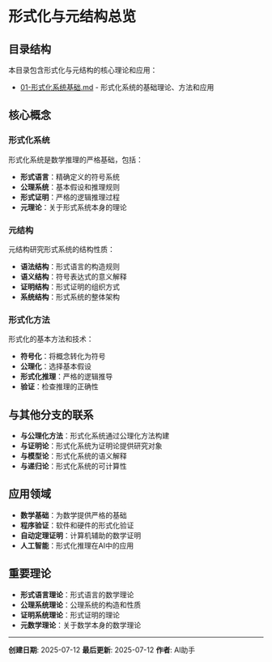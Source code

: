 # 形式化与元结构总览

## 目录结构

本目录包含形式化与元结构的核心理论和应用：

- [01-形式化系统基础.md](01-形式化系统基础.md) - 形式化系统的基础理论、方法和应用

## 核心概念

### 形式化系统

形式化系统是数学推理的严格基础，包括：

- **形式语言**：精确定义的符号系统
- **公理系统**：基本假设和推理规则
- **形式证明**：严格的逻辑推理过程
- **元理论**：关于形式系统本身的理论

### 元结构

元结构研究形式系统的结构性质：

- **语法结构**：形式语言的构造规则
- **语义结构**：符号表达式的意义解释
- **证明结构**：形式证明的组织方式
- **系统结构**：形式系统的整体架构

### 形式化方法

形式化的基本方法和技术：

- **符号化**：将概念转化为符号
- **公理化**：选择基本假设
- **形式化推理**：严格的逻辑推导
- **验证**：检查推理的正确性

## 与其他分支的联系

- **与公理化方法**：形式化系统通过公理化方法构建
- **与证明论**：形式化系统为证明论提供研究对象
- **与模型论**：形式化系统的语义解释
- **与递归论**：形式化系统的可计算性

## 应用领域

- **数学基础**：为数学提供严格的基础
- **程序验证**：软件和硬件的形式化验证
- **自动定理证明**：计算机辅助的数学证明
- **人工智能**：形式化推理在AI中的应用

## 重要理论

- **形式语言理论**：形式语言的数学理论
- **公理系统理论**：公理系统的构造和性质
- **证明系统理论**：形式证明的理论
- **元数学理论**：关于数学本身的数学理论

---

**创建日期**: 2025-07-12
**最后更新**: 2025-07-12
**作者**: AI助手
